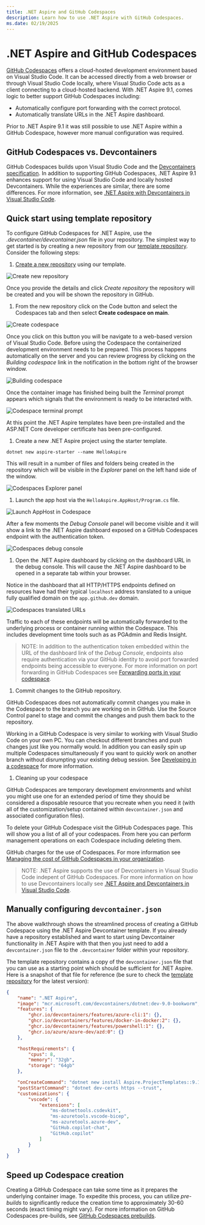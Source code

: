 ```yaml
---
title: .NET Aspire and GitHub Codespaces
description: Learn how to use .NET Aspire with GitHub Codespaces.
ms.date: 02/19/2025
---
```


# .NET Aspire and GitHub Codespaces

[GitHub Codespaces](https://github.com/features/codespaces) offers a cloud-hosted development environment based on Visual Studio Code. It can be accessed directly from a web browser or through Visual Studio Code locally, where Visual Studio Code acts as a client connecting to a cloud-hosted backend. With .NET Aspire 9.1, comes logic to better support GitHub Codespaces including:

- Automatically configure port forwarding with the correct protocol.
- Automatically translate URLs in the .NET Aspire dashboard.

Prior to .NET Aspire 9.1 it was still possible to use .NET Aspire within a GitHub Codespace, however more manual configuration was required.

## GitHub Codespaces vs. Devcontainers

GitHub Codespaces builds upon Visual Studio Code and the [Devcontainers specification](https://containers.dev/implementors/spec/). In addition to supporting GitHub Codespaces, .NET Aspire 9.1 enhances support for using Visual Studio Code and locally hosted Devcontainers. While the experiences are similar, there are some differences. For more information, see [.NET Aspire with Devcontainers in Visual Studio Code](devcontainers.md).

## Quick start using template repository

To configure GitHub Codespaces for .NET Aspire, use the _.devcontainer/devcontainer.json_ file in your repository. The simplest way to get started is by creating a new repository from our [template repository](https://github.com/dotnet/aspire-devcontainer). Consider the following steps:

1. [Create a new repository](https://github.com/new?template_name=aspire-devcontainer&template_owner=dotnet) using our template.

![Create new repository](media/new-repository-from-template.png)

Once you provide the details and click _Create repository_ the repository will be created and you will be shown the repository in GitHub.

1. From the new repository click on the Code button and select the Codespaces tab and then select **Create codespace on main**.

![Create codespace](media/create-codespace-from-repository.png)

Once you click on this button you will be navigate to a web-based version of Visual Studio Code. Before using the Codespace the containerized development environment needs to be prepared. This process happens automatically on the server and you can review progress by clicking on the _Building codespace_ link in the notification in the bottom right of the browser window.

![Building codespace](media/building-codespace-image.png)

Once the container image has finished being built the _Terminal_ prompt appears which signals that the environment is ready to be interacted with.

![Codespace terminal prompt](media/codespace-terminal.png)

At this point the .NET Aspire templates have been pre-installed and the ASP.NET Core developer certificate has been pre-configured.

1. Create a new .NET Aspire project using the starter template.

```dotnetcli
dotnet new aspire-starter --name HelloAspire
```

This will result in a number of files and folders being created in the repository which will be visible in the _Explorer_ panel on the left hand side of the window.

![Codespaces Explorer panel](media/codespaces-explorer-panel.png)

1. Launch the app host via the `HelloAspire.AppHost/Program.cs` file.

![Launch AppHost in Codespace](media/codespace-launch-apphost.png)

After a few moments the _Debug Console_ panel will become visible and it will show a link to the .NET Aspire dashboard exposed on a GitHub Codespaces endpoint with the authentication token.

![Codespaces debug console](media/codespaces-debug-console.png)

1. Open the .NET Aspire dashboard by clicking on the dashboard URL in the debug console. This will cause the .NET Aspire dashboard to be opened in a separate tab within your browser.

Notice in the dashboard that all HTTP/HTTPS endpoints defined on resources have had their typical `localhost` address translated to a unique fully qualified domain on the `app.github.dev` domain.

![Codespaces translated URLs](media/codespaces-translated-urls.png)

Traffic to each of these endpoints will be automatically forwarded to the underlying process or container running within the Codespace. This includes development time tools such as as PGAdmin and Redis Insight.

> NOTE: In addition to the authentication token embedded within the URL of the dashboard link of the _Debug Console_, endpoints also require authentication via your GitHub identity to avoid port forwarded endpoints being accessible to everyone. For more information on port forwarding in GitHub Codespaces see [Forwarding ports in your codespace](https://docs.github.com/en/codespaces/developing-in-a-codespace/forwarding-ports-in-your-codespace?tool=webui).

1. Commit changes to the GitHub repository.

GitHub Codespaces does not automatically commit changes you make in the Codespace to the branch you are working on in GitHub. Use the Source Control panel to stage and commit the changes and push them back to the repository.

Working in a GitHub Codespace is very similar to working with Visual Studio Code on your own PC. You can checkout different branches and push changes just like you normally would. In addition you can easily spin up multiple Codespaces simultaneously if you want to quickly work on another branch without disrumpting your existing debug session. See [Developing in a codespace](https://docs.github.com/en/codespaces/developing-in-a-codespace/developing-in-a-codespace?tool=webui) for more information.

1. Cleaning up your codespace

GitHub Codespaces are temporary development environments and whilst you might use one for an extended period of time they should be considered a disposable resource that you recreate when you need it (with all of the customization/setup contained within `devcontainer.json` and associated configuration files).

To delete your GitHub Codespace visit the GitHub Codespaces page. This will show you a list of all of your codespaces. From here you can perform management operations on each Codespace including deleting them.

GitHub charges for the use of Codespaces. For more information see [Managing the cost of GitHub Codespaces in your organization](https://docs.github.com/en/codespaces/managing-codespaces-for-your-organization/choosing-who-owns-and-pays-for-codespaces-in-your-organization).

> NOTE: .NET Aspire supports the use of Devcontainers in Visual Studio Code indepent of GitHub Codespaces. For more information on how to use Devcontainers locally see [.NET Aspire and Devcontainers in Visual Studio Code](devcontainers.md).

## Manually configuring `devcontainer.json`

The above walkthrough shows the streamlined process of creating a GitHub Codespace using the .NET Aspire Devcontainer template. If you already have a repository established and want to start using Devcontainer functionality in .NET Aspire with that then you just need to add a `devcontainer.json` file to the `.devcontainer` folder within your repository.

The template repository contains a copy of the `devcontainer.json` file that you can use as a starting point which should be sufficient for .NET Aspire. Here is a snapshot of that file for reference (be sure to check the [template repository](https://github.com/dotnet/aspire-devcontainer) for the latest version):

```json
{
    "name": ".NET Aspire",
    "image": "mcr.microsoft.com/devcontainers/dotnet:dev-9.0-bookworm",
    "features": {
        "ghcr.io/devcontainers/features/azure-cli:1": {},
        "ghcr.io/devcontainers/features/docker-in-docker:2": {},
        "ghcr.io/devcontainers/features/powershell:1": {},
        "ghcr.io/azure/azure-dev/azd:0": {}
    },

    "hostRequirements": {
        "cpus": 8,
        "memory": "32gb",
        "storage": "64gb"
    },

    "onCreateCommand": "dotnet new install Aspire.ProjectTemplates::9.1.0 --force",
    "postStartCommand": "dotnet dev-certs https --trust",
    "customizations": {
        "vscode": {
            "extensions": [
                "ms-dotnettools.csdevkit",
                "ms-azuretools.vscode-bicep",
                "ms-azuretools.azure-dev",
                "GitHub.copilot-chat",
                "GitHub.copilot"
            ]
        }
    }
}
```

## Speed up Codespace creation

Creating a GitHub Codespace can take some time as it prepares the underlying container image. To expedite this process, you can utilize _pre-builds_ to significantly reduce the creation time to approximately 30-60 seconds (exact timing might vary). For more information on GitHub Codespaces pre-builds, see [GitHub Codespaces prebuilds](https://docs.github.com/codespaces/prebuilding-your-codespaces/about-github-codespaces-prebuilds).
